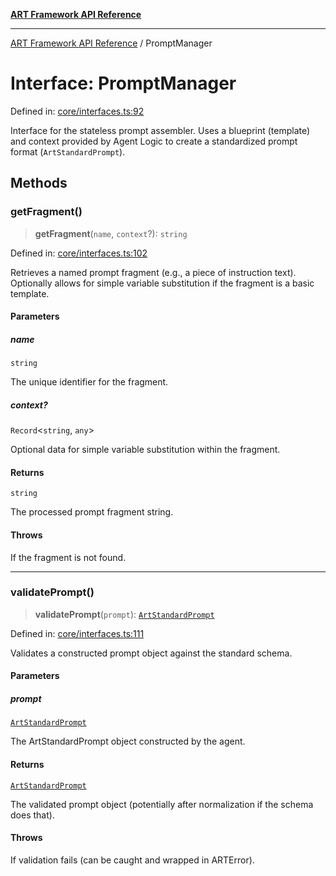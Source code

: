 [**ART Framework API Reference**](../README.md)

***

[ART Framework API Reference](../README.md) / PromptManager

# Interface: PromptManager

Defined in: [core/interfaces.ts:92](https://github.com/hashangit/ART/blob/d99cb328093f6dec701b3289d82d5abbf64a3736/src/core/interfaces.ts#L92)

Interface for the stateless prompt assembler.
Uses a blueprint (template) and context provided by Agent Logic
to create a standardized prompt format (`ArtStandardPrompt`).

## Methods

### getFragment()

> **getFragment**(`name`, `context`?): `string`

Defined in: [core/interfaces.ts:102](https://github.com/hashangit/ART/blob/d99cb328093f6dec701b3289d82d5abbf64a3736/src/core/interfaces.ts#L102)

Retrieves a named prompt fragment (e.g., a piece of instruction text).
Optionally allows for simple variable substitution if the fragment is a basic template.

#### Parameters

##### name

`string`

The unique identifier for the fragment.

##### context?

`Record`\<`string`, `any`\>

Optional data for simple variable substitution within the fragment.

#### Returns

`string`

The processed prompt fragment string.

#### Throws

If the fragment is not found.

***

### validatePrompt()

> **validatePrompt**(`prompt`): [`ArtStandardPrompt`](../type-aliases/ArtStandardPrompt.md)

Defined in: [core/interfaces.ts:111](https://github.com/hashangit/ART/blob/d99cb328093f6dec701b3289d82d5abbf64a3736/src/core/interfaces.ts#L111)

Validates a constructed prompt object against the standard schema.

#### Parameters

##### prompt

[`ArtStandardPrompt`](../type-aliases/ArtStandardPrompt.md)

The ArtStandardPrompt object constructed by the agent.

#### Returns

[`ArtStandardPrompt`](../type-aliases/ArtStandardPrompt.md)

The validated prompt object (potentially after normalization if the schema does that).

#### Throws

If validation fails (can be caught and wrapped in ARTError).
